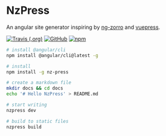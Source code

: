 # NzPress
An angular site generator inspiring by [ng-zorro](https://github.com/NG-ZORRO/ng-zorro-antd) and [vuepress](https://github.com/vuejs/vuepress).


[![Travis (.org)](https://img.shields.io/travis/wenqi73/nz-press.svg?style=popout-square)](https://travis-ci.org/wenqi73/nz-press)
[![GitHub](https://img.shields.io/github/license/wenqi73/nz-press.svg?style=popout-square)](https://github.com/wenqi73/nz-press/blob/master/LICENSE)
[![npm](https://img.shields.io/npm/v/nz-press.svg?style=popout-square)](https://www.npmjs.com/package/nz-press)

```bash
# install @angular/cli
npm install @angular/cli@latest -g

# install
npm install -g nz-press

# create a markdown file
mkdir docs && cd docs
echo '# Hello NzPress' > README.md

# start writing
nzpress dev       

# build to static files
nzpress build
```
